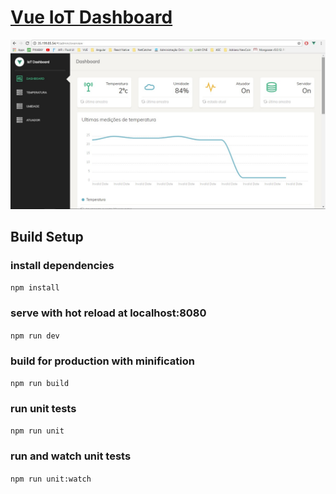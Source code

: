 # [Vue IoT Dashboard](https://cristijora.github.io/vue-paper-dashboard/) 


![](https://github.com/pauloeduardorocha/Pos_IoT/blob/iot/static/index.jpg)

## Build Setup

### install dependencies
`npm install`
### serve with hot reload at localhost:8080
`npm run dev`
### build for production with minification
`npm run build`
### run unit tests
`npm run unit`
### run and watch unit tests
`npm run unit:watch`
